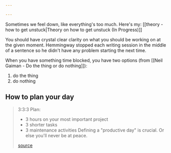 ```yaml
---

---
```

Sometimes we feel down, like everything's too much. Here's my: [[theory - how to get unstuck|Theory on how to get unstuck (In Progress)]]

You should have crystal clear clarity on what you should be working on at the given moment. Hemmingway stopped each writing session in the middle of a sentence so he didn't have any problem starting the next time.

When you have something time blocked, you have two options (from [[Neil Gaiman - Do the thing or do nothing]]):
1. do the thing
2. do nothing



## How to plan your day
> 3:3:3 Plan:
> - 3 hours on your most important project
> - 3 shorter tasks
> - 3 maintenance activities
> Defining a "productive day" is crucial. Or else you'll never be at peace.
> 
> [source](https://www.instagram.com/benmeer/p/C0Jnc9UgvuA/)

